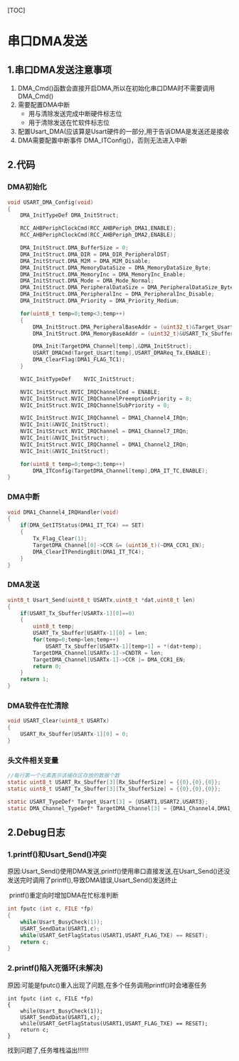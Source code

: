 [TOC]

# 串口DMA发送

## 1.串口DMA发送注意事项

1. DMA_Cmd()函数会直接开启DMA,所以在初始化串口DMA时不需要调用DMA_Cmd()
2. 需要配置DMA中断
   - 用与清除发送完成中断硬件标志位
   - 用于清除发送在忙软件标志位
3. 配置Usart_DMA(应该算是Usart硬件的一部分,用于告诉DMA是发送还是接收
4. DMA需要配置中断事件 DMA_ITConfig()，否则无法进入中断

## 2.代码

### 	DMA初始化

```c
void USART_DMA_Config(void)
{
    DMA_InitTypeDef DMA_InitStruct;

    RCC_AHBPeriphClockCmd(RCC_AHBPeriph_DMA1,ENABLE);
    RCC_AHBPeriphClockCmd(RCC_AHBPeriph_DMA2,ENABLE);

    DMA_InitStruct.DMA_BufferSize = 0;
    DMA_InitStruct.DMA_DIR = DMA_DIR_PeripheralDST;
    DMA_InitStruct.DMA_M2M = DMA_M2M_Disable;
    DMA_InitStruct.DMA_MemoryDataSize = DMA_MemoryDataSize_Byte;
    DMA_InitStruct.DMA_MemoryInc = DMA_MemoryInc_Enable;
    DMA_InitStruct.DMA_Mode = DMA_Mode_Normal;
    DMA_InitStruct.DMA_PeripheralDataSize = DMA_PeripheralDataSize_Byte;
    DMA_InitStruct.DMA_PeripheralInc = DMA_PeripheralInc_Disable;
    DMA_InitStruct.DMA_Priority = DMA_Priority_Medium;

    for(uint8_t temp=0;temp<3;temp++)
    {
        DMA_InitStruct.DMA_PeripheralBaseAddr = (uint32_t)&Target_Usart[temp]->DR;
        DMA_InitStruct.DMA_MemoryBaseAddr = (uint32_t)&USART_Tx_Sbuffer[temp][1];

        DMA_Init(TargetDMA_Channel[temp],&DMA_InitStruct);
        USART_DMACmd(Target_Usart[temp],USART_DMAReq_Tx,ENABLE);
        DMA_ClearFlag(DMA1_FLAG_TC1);
    }

    NVIC_InitTypeDef    NVIC_InitStruct;

    NVIC_InitStruct.NVIC_IRQChannelCmd = ENABLE;
    NVIC_InitStruct.NVIC_IRQChannelPreemptionPriority = 8;
    NVIC_InitStruct.NVIC_IRQChannelSubPriority = 0;

    NVIC_InitStruct.NVIC_IRQChannel = DMA1_Channel4_IRQn;
    NVIC_Init(&NVIC_InitStruct);
    NVIC_InitStruct.NVIC_IRQChannel = DMA1_Channel7_IRQn;
    NVIC_Init(&NVIC_InitStruct);
    NVIC_InitStruct.NVIC_IRQChannel = DMA1_Channel2_IRQn;
    NVIC_Init(&NVIC_InitStruct);

    for(uint8_t temp=0;temp<3;temp++)
        DMA_ITConfig(TargetDMA_Channel[temp],DMA_IT_TC,ENABLE);
}
```

### 	DMA中断

```c
void DMA1_Channel4_IRQHandler(void)
{
    if(DMA_GetITStatus(DMA1_IT_TC4) == SET)
    {
        Tx_Flag_Clear(1);
        TargetDMA_Channel[0]->CCR &= (uint16_t)(~DMA_CCR1_EN);
        DMA_ClearITPendingBit(DMA1_IT_TC4);
    }
}
```

### 	DMA发送

```c
uint8_t Usart_Send(uint8_t USARTx,uint8_t *dat,uint8_t len)
{
    if(USART_Tx_Sbuffer[USARTx-1][0]==0)
    {
        uint8_t temp;
        USART_Tx_Sbuffer[USARTx-1][0] = len;
        for(temp=0;temp<len;temp++)
            USART_Tx_Sbuffer[USARTx-1][temp+1] = *(dat+temp);
        TargetDMA_Channel[USARTx-1]->CNDTR = len;
        TargetDMA_Channel[USARTx-1]->CCR |= DMA_CCR1_EN;
        return 0;
    }
    return 1;
}
```

### 	DMA软件在忙清除

```c
void USART_Clear(uint8_t USARTx)
{
    USART_Rx_Sbuffer[USARTx-1][0] = 0;
}
```

### 	头文件相关变量

```C
//每行第一个元素表示该缓存区存放的数据个数
static uint8_t USART_Rx_Sbuffer[3][Rx_SbufferSize] = {{0},{0},{0}};
static uint8_t USART_Tx_Sbuffer[3][Tx_SbufferSize] = {{0},{0},{0}};

static USART_TypeDef* Target_Usart[3] = {USART1,USART2,USART3};
static DMA_Channel_TypeDef* TargetDMA_Channel[3] = {DMA1_Channel4,DMA1_Channel7,DMA1_Channel2};
```

## 2.Debug日志

### 	1.printf()和Usart_Send()冲突

​			原因:Usart_Send()使用DMA发送,printf()使用串口直接发送,在Usart_Send()还没发送完时调用了printf(),导致DMA错误,Usart_Send()发送终止

​			printf()重定向时增加DMA在忙标准判断

```c
int fputc (int c, FILE *fp)
{
    while(Usart_BusyCheck(1));
	USART_SendData(USART1,c);
	while(USART_GetFlagStatus(USART1,USART_FLAG_TXE) == RESET);
	return c;
}
```

### 2.printf()陷入死循环(未解决)

​	原因:可能是fputc()重入出现了问题,在多个任务调用printf()时会堵塞任务

```x
int fputc (int c, FILE *fp)
{
    while(Usart_BusyCheck(1));
	USART_SendData(USART1,c);
	while(USART_GetFlagStatus(USART1,USART_FLAG_TXE) == RESET);
	return c;
}
```

找到问题了,任务堆栈溢出!!!!!!